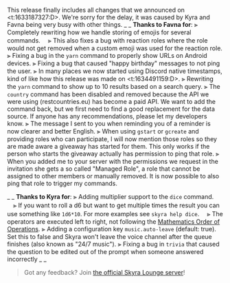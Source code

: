 This release finally includes all changes that we announced on <t:1633187327:D>. We're sorry for the delay, it was caused by Kyra and Favna being very busy with other things.
_ _
**Thanks to Favna for**:
⫸ Completely rewriting how we handle storing of emojis for several commands.
　⪢ This also fixes a bug with reaction roles where the role would not get removed when a custom emoji was used for the reaction role.
⫸ Fixing a bug in the `yarn` command to properly show URLs on Android devices.
⫸ Fixing a bug that caused "happy birthday" messages to not ping the user.
⫸ In many places we now started using Discord native timestamps, kind of like how this release was made on <t:1634491159:D>.
⫸ Rewriting the `yarn` command to show up to 10 results based on a search query.
⫸ The `country` command has been disabled and removed because the API we were using (restcountries.eu) has become a paid API. We want to add the command back, but we first need to find a good replacement for the data source. If anyone has any recommendations, please let my developers know.
⫸ The message I sent to you when reminding you of a reminder is now clearer and better English.
⫸ When using `gstart` or `gcreate` and providing roles who can participate, I will now mention those roles so they are made aware a giveaway has started for them. This only works if the person who starts the giveaway actually has permission to ping that role.
⫸ When you added me to your server with the permissions we request in the invitation she gets a so called "Managed Role", a role that cannot be assigned to other members or manually removed. It is now possible to also ping that role to trigger my commands.

_ _
**Thanks to Kyra for**:
⫸ Adding multiplier support to the `dice` command.
　⪢ If you want to roll a d6 but want to get multiple times the result you can use something like `1d6*10`. For more examples see `skyra help dice`.
　⪢ The operators are executed left to right, not following the [Mathematics Order of Operations](https://en.wikipedia.org/wiki/Order_of_operations).
⫸ Adding a configuration key `music.auto-leave` (default: true). Set this to false and Skyra won't leave the voice channel after the queue finishes (also known as "24/7 music").
⫸ Fixing a bug in `trivia` that caused the question to be edited out of the prompt when someone answered incorrectly
_ _
> Got any feedback? Join [the official Skyra Lounge server](https://join.skyra.pw)!
